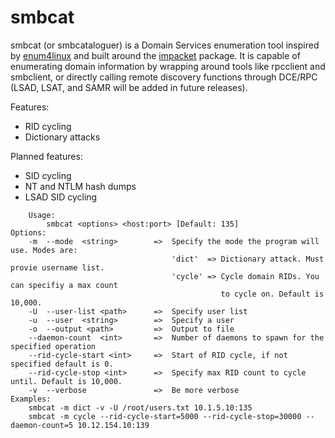 # smbcat
smbcat (or smbcataloguer) is a Domain Services enumeration tool inspired by [enum4linux](https://github.com/portcullislabs/enum4linux) and built around the [impacket](https://github.com/SecureAuthCorp/impacket/) package. It is capable of enumerating domain information by wrapping around tools like rpcclient and smbclient, or directly calling remote discovery functions through DCE/RPC (LSAD, LSAT, and SAMR will be added in future releases).

Features:
- RID cycling
- Dictionary attacks

Planned features:
  - SID cycling
  - NT and NTLM hash dumps
  - LSAD SID cycling
  
```  
    Usage:
        smbcat <options> <host:port> [Default: 135]
Options:
    -m  --mode  <string>        =>  Specify the mode the program will use. Modes are:
                                    'dict'  => Dictionary attack. Must provie username list.
                                    'cycle' => Cycle domain RIDs. You can specifiy a max count
                                               to cycle on. Default is 10,000.
    -U  --user-list <path>      =>  Specify user list
    -u  --user  <string>        =>  Specify a user
    -o  --output <path>         =>  Output to file
    --daemon-count  <int>       =>  Number of daemons to spawn for the specified operation
    --rid-cycle-start <int>     =>  Start of RID cycle, if not specified default is 0.
    --rid-cycle-stop <int>      =>  Specify max RID count to cycle until. Default is 10,000.
    -v  --verbose               =>  Be more verbose
Examples:
    smbcat -m dict -v -U /root/users.txt 10.1.5.10:135
    smbcat -m cycle --rid-cycle-start=5000 --rid-cycle-stop=30000 --daemon-count=5 10.12.154.10:139
```

